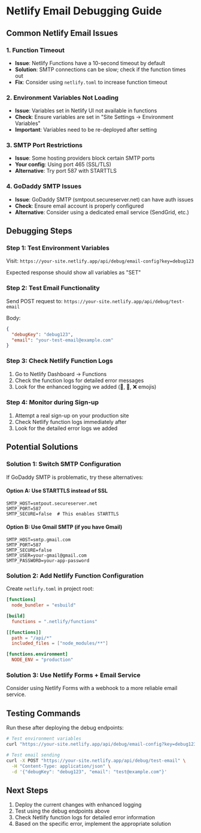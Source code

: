 # Netlify Email Debugging Guide

## Common Netlify Email Issues

### 1. Function Timeout
- **Issue**: Netlify Functions have a 10-second timeout by default
- **Solution**: SMTP connections can be slow; check if the function times out
- **Fix**: Consider using `netlify.toml` to increase function timeout

### 2. Environment Variables Not Loading
- **Issue**: Variables set in Netlify UI not available in functions
- **Check**: Ensure variables are set in "Site Settings → Environment Variables"
- **Important**: Variables need to be re-deployed after setting

### 3. SMTP Port Restrictions
- **Issue**: Some hosting providers block certain SMTP ports
- **Your config**: Using port 465 (SSL/TLS)
- **Alternative**: Try port 587 with STARTTLS

### 4. GoDaddy SMTP Issues
- **Issue**: GoDaddy SMTP (smtpout.secureserver.net) can have auth issues
- **Check**: Ensure email account is properly configured
- **Alternative**: Consider using a dedicated email service (SendGrid, etc.)

## Debugging Steps

### Step 1: Test Environment Variables
Visit: `https://your-site.netlify.app/api/debug/email-config?key=debug123`

Expected response should show all variables as "SET"

### Step 2: Test Email Functionality
Send POST request to: `https://your-site.netlify.app/api/debug/test-email`

Body:
```json
{
  "debugKey": "debug123",
  "email": "your-test-email@example.com"
}
```

### Step 3: Check Netlify Function Logs
1. Go to Netlify Dashboard → Functions
2. Check the function logs for detailed error messages
3. Look for the enhanced logging we added (🚀, 📧, ❌ emojis)

### Step 4: Monitor during Sign-up
1. Attempt a real sign-up on your production site
2. Check Netlify function logs immediately after
3. Look for the detailed error logs we added

## Potential Solutions

### Solution 1: Switch SMTP Configuration
If GoDaddy SMTP is problematic, try these alternatives:

#### Option A: Use STARTTLS instead of SSL
```
SMTP_HOST=smtpout.secureserver.net
SMTP_PORT=587
SMTP_SECURE=false  # This enables STARTTLS
```

#### Option B: Use Gmail SMTP (if you have Gmail)
```
SMTP_HOST=smtp.gmail.com
SMTP_PORT=587
SMTP_SECURE=false
SMTP_USER=your-gmail@gmail.com
SMTP_PASSWORD=your-app-password
```

### Solution 2: Add Netlify Function Configuration
Create `netlify.toml` in project root:

```toml
[functions]
  node_bundler = "esbuild"

[build]
  functions = ".netlify/functions"

[[functions]]
  path = "/api/*"
  included_files = ["node_modules/**"]

[functions.environment]
  NODE_ENV = "production"
```

### Solution 3: Use Netlify Forms + Email Service
Consider using Netlify Forms with a webhook to a more reliable email service.

## Testing Commands

Run these after deploying the debug endpoints:

```bash
# Test environment variables
curl "https://your-site.netlify.app/api/debug/email-config?key=debug123"

# Test email sending
curl -X POST "https://your-site.netlify.app/api/debug/test-email" \
  -H "Content-Type: application/json" \
  -d '{"debugKey": "debug123", "email": "test@example.com"}'
```

## Next Steps

1. Deploy the current changes with enhanced logging
2. Test using the debug endpoints above
3. Check Netlify function logs for detailed error information
4. Based on the specific error, implement the appropriate solution